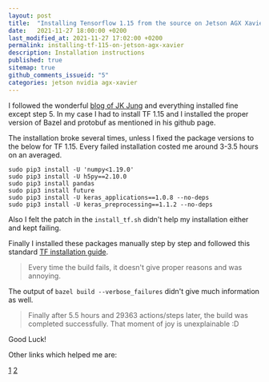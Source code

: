 ```yaml
---
layout: post
title:  "Installing Tensorflow 1.15 from the source on Jetson AGX Xavier"
date:   2021-11-27 18:00:00 +0200
last_modified_at: 2021-11-27 17:02:00 +0200
permalink: installing-tf-115-on-jetson-agx-xavier
description: Installation instructions
published: true
sitemap: true
github_comments_issueid: "5"
categories: jetson nvidia agx-xavier
---
```


I followed the wonderful [blog of JK Jung](https://jkjung-avt.github.io/build-tensorflow-1.12.2/) and everything installed fine except step 5. In my case I had to install TF 1.15 and I installed the proper version of Bazel and protobuf as mentioned in his github page. 

The installation broke several times, unless I fixed the package versions to the below for TF 1.15. Every failed installation costed me around 3-3.5 hours on an averaged.

```
sudo pip3 install -U 'numpy<1.19.0'
sudo pip3 install -U h5py==2.10.0
sudo pip3 install pandas
sudo pip3 install future
sudo pip3 install -U keras_applications==1.0.8 --no-deps
sudo pip3 install -U keras_preprocessing==1.1.2 --no-deps
```

Also I felt the patch in the `install_tf.sh` didn't help my installation either and kept failing. 

Finally I installed these packages manually step by step and followed this standard [TF installation guide](https://www.tensorflow.org/install/source).

> Every time the build fails, it doesn't give proper reasons and was annoying. 

The output of `bazel build --verbose_failures` didn't give much information as well. 

> Finally after 5.5 hours and 29363 actions/steps later, the build was completed successfully. That moment of joy is unexplainable :D 


Good Luck! 

Other links which helped me are: 

[1](https://forums.developer.nvidia.com/t/building-tensorflow-1-13-on-jetson-xavier/75966)
[2](https://www.bojankomazec.com/2019/12/how-to-build-tensorflow-20-on-jetson.html)